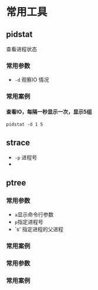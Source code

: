 # 常用工具

## pidstat

查看进程状态

### 常用参数
* `-d` 观察IO 情况

### 常用案例

#### 查看IO，每隔一秒显示一次，显示5组

```
pidstat -d 1 5
```

## strace

* `-p` 进程号
*

## ptree

### 常用参数

* `a`显示命令行参数
* `p`指定进程号
* `s' 指定进程的父进程


### 常用案例








### 常用参数
### 常用案例
